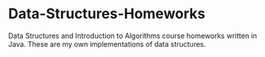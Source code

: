# Data-Structures-Homeworks
Data Structures and Introduction to Algorithms course homeworks written in Java. These are my own implementations of data structures.
